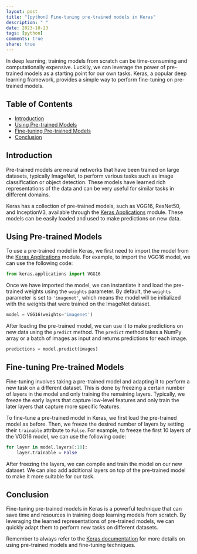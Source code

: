 ```yaml
---
layout: post
title: "[python] Fine-tuning pre-trained models in Keras"
description: " "
date: 2023-10-23
tags: [python]
comments: true
share: true
---
```


In deep learning, training models from scratch can be time-consuming and computationally expensive. Luckily, we can leverage the power of pre-trained models as a starting point for our own tasks. Keras, a popular deep learning framework, provides a simple way to perform fine-tuning on pre-trained models.

## Table of Contents

- [Introduction](#introduction)
- [Using Pre-trained Models](#using-pre-trained-models)
- [Fine-tuning Pre-trained Models](#fine-tuning-pre-trained-models)
- [Conclusion](#conclusion)

## Introduction

Pre-trained models are neural networks that have been trained on large datasets, typically ImageNet, to perform various tasks such as image classification or object detection. These models have learned rich representations of the data and can be very useful for similar tasks in different domains.

Keras has a collection of pre-trained models, such as VGG16, ResNet50, and InceptionV3, available through the [Keras Applications](https://keras.io/api/applications/) module. These models can be easily loaded and used to make predictions on new data.

## Using Pre-trained Models

To use a pre-trained model in Keras, we first need to import the model from the [Keras Applications](https://keras.io/api/applications/) module. For example, to import the VGG16 model, we can use the following code:

```python
from keras.applications import VGG16
```

Once we have imported the model, we can instantiate it and load the pre-trained weights using the `weights` parameter. By default, the `weights` parameter is set to `'imagenet'`, which means the model will be initialized with the weights that were trained on the ImageNet dataset. 

```python
model = VGG16(weights='imagenet')
```

After loading the pre-trained model, we can use it to make predictions on new data using the `predict` method. The `predict` method takes a NumPy array or a batch of images as input and returns predictions for each image.

```python
predictions = model.predict(images)
```

## Fine-tuning Pre-trained Models

Fine-tuning involves taking a pre-trained model and adapting it to perform a new task on a different dataset. This is done by freezing a certain number of layers in the model and only training the remaining layers. Typically, we freeze the early layers that capture low-level features and only train the later layers that capture more specific features.

To fine-tune a pre-trained model in Keras, we first load the pre-trained model as before. Then, we freeze the desired number of layers by setting their `trainable` attribute to `False`. For example, to freeze the first 10 layers of the VGG16 model, we can use the following code:

```python
for layer in model.layers[:10]:
    layer.trainable = False
```

After freezing the layers, we can compile and train the model on our new dataset. We can also add additional layers on top of the pre-trained model to make it more suitable for our task.

## Conclusion

Fine-tuning pre-trained models in Keras is a powerful technique that can save time and resources in training deep learning models from scratch. By leveraging the learned representations of pre-trained models, we can quickly adapt them to perform new tasks on different datasets.

Remember to always refer to the [Keras documentation](https://keras.io/api/) for more details on using pre-trained models and fine-tuning techniques.